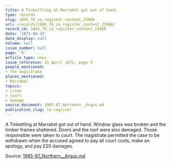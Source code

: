 ```yaml
---
title: A Tinkettling at Marrabel got out of hand.
type: records
slug: 1845_76_sa_register_content_23960
url: /records/1845_76_sa_register_content_23960/
record_id: 1845_76_sa_register_content_23960
date: '1871-04-15'
date_display: null
volume: null
issue_number: null
page: '5'
article_type: news
issue_reference: 15 April 1871, page 5
people_mentioned:
- the magistrate
places_mentioned:
- Marrabel
topics:
- crime
- court
- damage
source_document: 1985-87_Northern__Argus.md
publication_slug: sa-register
---
```


A Tinkettling at Marrabel got out of hand.  Window glass was broken and the timber frames shattered.  Doors and the roof were also damaged.  Those responsible were taken to court.  The magistrate permitted the case to be withdrawn when the accused agreed to pay all court costs, make an apology, and pay £20 damages.

Source: [1985-87_Northern__Argus.md](/downloads/markdown/1985-87_Northern__Argus.md)

